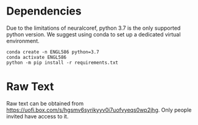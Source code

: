 
# Dependencies
Due to the limitations of neuralcoref, python 3.7 is the only supported python version. We suggest using conda to set up a dedicated virtual environment.

```
conda create -n ENGL586 python=3.7
conda activate ENGL586
python -m pip install -r requirements.txt
```

# Raw Text
Raw text can be obtained from https://uofi.box.com/s/hgsmv6syrikyyv0i7uofvyeqs0wp2jhg. Only people invited have access to it.


